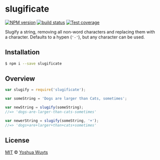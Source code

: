# slugificate
[![NPM version][npm-image]][npm-url] [![build status][travis-image]][travis-url] 
[![Test coverage][coveralls-image]][coveralls-url]

Slugify a string, removing all non-word characters and replacing them with a
character. Defaults to a hypen (`'-'`), but any character can be used.

## Installation
```bash
$ npm i --save slugificate
```

## Overview
```js
var slugify = require('slugificate');

var someString = 'Dogs are larger than Cats, sometimes';

var newString = slugify(someString);
//=> 'dogs-are-larger-than-cats-sometimes'

var newerString = slugify(someString, '+');
//=> 'dogs+are+larger+than+cats+sometimes'
```

## License
[MIT](https://tldrlegal.com/license/mit-license) © [Yoshua Wuyts](yoshuawuyts.com)

[npm-image]: https://img.shields.io/npm/v/slugificate.svg?style=flat
[npm-url]: https://npmjs.org/package/slugificate
[travis-image]: https://img.shields.io/travis/yoshuawuyts/slugificate.svg?style=flat
[travis-url]: https://travis-ci.org/yoshuawuyts/slugificate
[coveralls-image]: https://img.shields.io/coveralls/yoshuawuyts/slugificate.svg?style=flat
[coveralls-url]: https://coveralls.io/r/yoshuawuyts/slugificate?branch=master